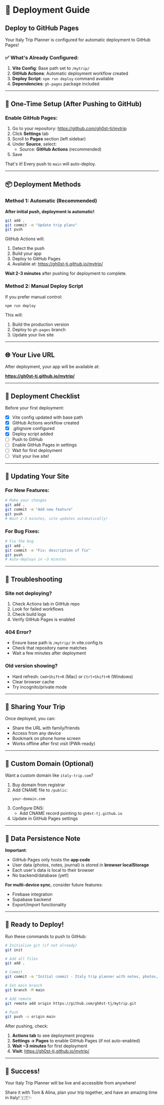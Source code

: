# 🚀 Deployment Guide

## Deploy to GitHub Pages

Your Italy Trip Planner is configured for automatic deployment to GitHub Pages!

### ✅ What's Already Configured:

1. **Vite Config**: Base path set to `/mytrip/`
2. **GitHub Actions**: Automatic deployment workflow created
3. **Deploy Script**: `npm run deploy` command available
4. **Dependencies**: `gh-pages` package included

---

## 🎯 One-Time Setup (After Pushing to GitHub)

### Enable GitHub Pages:

1. Go to your repository: https://github.com/gh0st-tj/mytrip
2. Click **Settings** tab
3. Scroll to **Pages** section (left sidebar)
4. Under **Source**, select:
   - Source: **GitHub Actions** (recommended)
5. Save

That's it! Every push to `main` will auto-deploy.

---

## 📦 Deployment Methods

### Method 1: Automatic (Recommended)
**After initial push, deployment is automatic!**

```bash
git add .
git commit -m "Update trip plans"
git push
```

GitHub Actions will:
1. Detect the push
2. Build your app
3. Deploy to GitHub Pages
4. Available at: https://gh0st-tj.github.io/mytrip/

**Wait 2-3 minutes** after pushing for deployment to complete.

### Method 2: Manual Deploy Script
If you prefer manual control:

```bash
npm run deploy
```

This will:
1. Build the production version
2. Deploy to `gh-pages` branch
3. Update your live site

---

## 🌐 Your Live URL

After deployment, your app will be available at:

**https://gh0st-tj.github.io/mytrip/**

---

## 📝 Deployment Checklist

Before your first deployment:

- [x] Vite config updated with base path
- [x] GitHub Actions workflow created
- [x] .gitignore configured
- [x] Deploy script added
- [ ] Push to GitHub
- [ ] Enable GitHub Pages in settings
- [ ] Wait for first deployment
- [ ] Visit your live site!

---

## 🔄 Updating Your Site

### For New Features:
```bash
# Make your changes
git add .
git commit -m "Add new feature"
git push
# Wait 2-3 minutes, site updates automatically!
```

### For Bug Fixes:
```bash
# Fix the bug
git add .
git commit -m "Fix: description of fix"
git push
# Auto-deploys in ~3 minutes
```

---

## 🐛 Troubleshooting

### Site not deploying?
1. Check Actions tab in GitHub repo
2. Look for failed workflows
3. Check build logs
4. Verify GitHub Pages is enabled

### 404 Error?
- Ensure base path is `/mytrip/` in vite.config.ts
- Check that repository name matches
- Wait a few minutes after deployment

### Old version showing?
- Hard refresh: `Cmd+Shift+R` (Mac) or `Ctrl+Shift+R` (Windows)
- Clear browser cache
- Try incognito/private mode

---

## 📱 Sharing Your Trip

Once deployed, you can:
- Share the URL with family/friends
- Access from any device
- Bookmark on phone home screen
- Works offline after first visit (PWA-ready)

---

## 🎨 Custom Domain (Optional)

Want a custom domain like `italy-trip.com`?

1. Buy domain from registrar
2. Add CNAME file to `/public`:
   ```
   your-domain.com
   ```
3. Configure DNS:
   - Add CNAME record pointing to `gh0st-tj.github.io`
4. Update in GitHub Pages settings

---

## 💾 Data Persistence Note

**Important**: 
- GitHub Pages only hosts the **app code**
- User data (photos, notes, journal) is stored in **browser localStorage**
- Each user's data is local to their browser
- No backend/database (yet!)

**For multi-device sync**, consider future features:
- Firebase integration
- Supabase backend
- Export/import functionality

---

## 🚀 Ready to Deploy!

Run these commands to push to GitHub:

```bash
# Initialize git (if not already)
git init

# Add all files
git add .

# Commit
git commit -m "Initial commit - Italy trip planner with notes, photos, timeline, and map"

# Set main branch
git branch -M main

# Add remote
git remote add origin https://github.com/gh0st-tj/mytrip.git

# Push
git push -u origin main
```

After pushing, check:
1. **Actions tab** to see deployment progress
2. **Settings → Pages** to enable GitHub Pages (if not auto-enabled)
3. **Wait ~3 minutes** for first deployment
4. **Visit**: https://gh0st-tj.github.io/mytrip/

---

## 🎉 Success!

Your Italy Trip Planner will be live and accessible from anywhere!

Share it with Tom & Alina, plan your trip together, and have an amazing time in Italy! 🇮🇹✨
